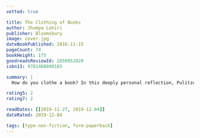 ```yaml
---
vetted: true

title: The Clothing of Books
author: Jhumpa Lahiri
publisher: Bloomsbury
image: cover.jpg
dateBookPublished: 2016-11-15
pageCount: 74
bookHeight: 175
goodreadsReviewId: 2650952020
isbn13: 9781408890165

summary: |
  How do you clothe a book? In this deeply personal reflection, Pulitzer Prize-winning author Jhumpa Lahiri explores the art of the book jacket from the perspectives of both reader and writer. Probing the complex relationships between text and image, author and designer, and art and commerce, Lahiri delves into the role of the uniform; explains what books jackets and design have come to mean to her; and how, sometimes, "the covers become part of me".

rating5: 2
rating7: 2

readDates: [[2019-11-27, 2019-12-04]]
dateRated: 2019-12-04

tags: [type-non-fiction, form-paperback]
---
```


